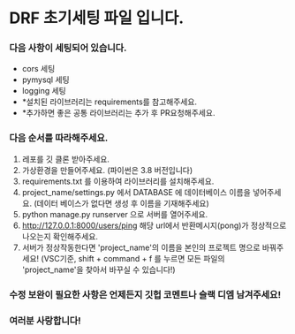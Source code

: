 # DRF 초기세팅 파일 입니다.
### 다음 사항이 세팅되어 있습니다.
- cors 세팅
- pymysql 세팅
- logging 세팅
- *설치된 라이브러리는 requirements를 참고해주세요.
- *추가하면 좋은 공통 라이브러리는 추가 후 PR요청해주세요.


### 다음 순서를 따라해주세요.

1. 레포를 깃 클론 받아주세요.
2. 가상환경을 만들어주세요. (파이썬은 3.8 버전입니다)
3. requirements.txt 를 이용하여 라이브러리를 설치해주세요.
4. project_name/settings.py 에서 DATABASE 에 데이터베이스 이름을 넣어주세요. (데이터 베이스가 없다면 생성 후 이름을 기재해주세요)
5. python manage.py runserver 으로 서버를 열어주세요.
6. http://127.0.0.1:8000/users/ping  해당 url에서 반환메시지(pong)가 정상적으로 나오는지 확인해주세요.
7. 서버가 정상작동한다면 'project_name'의 이름을 본인의 프로젝트 명으로 바꿔주세요!
   (VSC기준, shift + command + f 를 누르면 모든 파일의 'project_name'을 찾아서 바꾸실 수 있습니다!)

### 수정 보완이 필요한 사항은 언제든지 깃헙 코멘트나 슬랙 디엠 남겨주세요!
### 여러분 사랑합니다!
